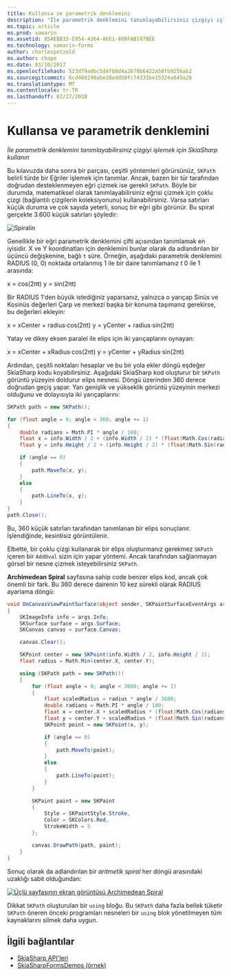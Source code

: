 ```yaml
---
title: Kullansa ve parametrik denklemini
description: "İle parametrik denklemini tanımlayabilirsiniz çizgiyi işlemek için SkiaSharp kullanın"
ms.topic: article
ms.prod: xamarin
ms.assetid: 85AEBB33-E954-4364-A6E1-808FAB197BEE
ms.technology: xamarin-forms
author: charlespetzold
ms.author: chape
ms.date: 03/10/2017
ms.openlocfilehash: 523d79adbc5d4f88d4a2670b6422a58fb9256ab2
ms.sourcegitcommit: 6cd40d190abe38edd50fc74331be15324a845a28
ms.translationtype: MT
ms.contentlocale: tr-TR
ms.lasthandoff: 02/27/2018
---
```

# <a name="polylines-and-parametric-equations"></a>Kullansa ve parametrik denklemini

_İle parametrik denklemini tanımlayabilirsiniz çizgiyi işlemek için SkiaSharp kullanın_

Bu kılavuzda daha sonra bir parçası, çeşitli yöntemleri görürsünüz, `SKPath` belirli türde bir Eğriler işlemek için tanımlar. Ancak, bazen bir tür tarafından doğrudan desteklenmeyen eğri çizmek ise gerekli `SKPath`. Böyle bir durumda, matematiksel olarak tanımlayabilirsiniz eğrisi çizmek için çoklu çizgi (bağlantılı çizgilerin koleksiyonunu) kullanabilirsiniz. Varsa satırları küçük duruma ve çok sayıda yeterli, sonuç bir eğri gibi görünür. Bu spiral gerçekte 3.600 küçük satırları şöyledir:

![](polylines-images/spiralexample.png "Spiralin")

Genellikle bir eğri parametrik denklemini çifti açısından tanımlamak en iyisidir. X ve Y koordinatları için denklemini bunlar olarak da adlandırılan bir üçüncü değişkenine, bağlı `t` süre. Örneğin, aşağıdaki parametrik denklemini RADIUS (0, 0) noktada ortalanmış 1 ile bir daire tanımlamanız *t* 0 ile 1 arasında:

 x = cos(2πt) y = sin(2πt)

 Bir RADIUS 1'den büyük istediğiniz yaparsanız, yalnızca o yarıçap Sinüs ve Kosinüs değerleri Çarp ve merkezi başka bir konuma taşımanız gerekirse, bu değerleri ekleyin:

 x = xCenter + radius·cos(2πt) y = yCenter + radius·sin(2πt)

Yatay ve dikey eksen paralel ile elips için iki yarıçaplarını oynayan:

x = xCenter + xRadius·cos(2πt) y = yCenter + yRadius·sin(2πt)

Ardından, çeşitli noktaları hesaplar ve bu bir yola ekler döngü eşdeğer SkiaSharp kodu koyabilirsiniz. Aşağıdaki SkiaSharp kod oluşturur bir `SKPath` görüntü yüzeyini doldurur elips nesnesi. Döngü üzerinden 360 derece doğrudan geçiş yapar. Yarı genişlik ve yükseklik görüntü yüzeyinin merkezi olduğunu ve dolayısıyla iki yarıçaplarını:

```csharp
SKPath path = new SKPath();

for (float angle = 0; angle < 360; angle += 1)
{
    double radians = Math.PI * angle / 180;
    float x = info.Width / 2 + (info.Width / 2) * (float)Math.Cos(radians);
    float y = info.Height / 2 + (info.Height / 2) * (float)Math.Sin(radians);

    if (angle == 0)
    {
        path.MoveTo(x, y);
    }
    else
    {
        path.LineTo(x, y);
    }
}
path.Close();
```

Bu, 360 küçük satırları tarafından tanımlanan bir elips sonuçlanır. İşlendiğinde, kesintisiz görüntülenir.

Elbette, bir çoklu çizgi kullanarak bir elips oluşturmanız gerekmez `SKPath` içeren bir `AddOval` sizin için yapar yöntemi. Ancak tarafından sağlanmayan görsel bir nesne çizmek isteyebilirsiniz `SKPath`.

**Archimedean Spiral** sayfasına sahip code benzer elips kod, ancak çok önemli bir fark. Bu 360 derece dairenin 10 kez sürekli olarak RADIUS ayarlama döngü:

```csharp
void OnCanvasViewPaintSurface(object sender, SKPaintSurfaceEventArgs args)
{
    SKImageInfo info = args.Info;
    SKSurface surface = args.Surface;
    SKCanvas canvas = surface.Canvas;

    canvas.Clear();

    SKPoint center = new SKPoint(info.Width / 2, info.Height / 2);
    float radius = Math.Min(center.X, center.Y);

    using (SKPath path = new SKPath())
    {
        for (float angle = 0; angle < 3600; angle += 1)
        {
            float scaledRadius = radius * angle / 3600;
            double radians = Math.PI * angle / 180;
            float x = center.X + scaledRadius * (float)Math.Cos(radians);
            float y = center.Y + scaledRadius * (float)Math.Sin(radians);
            SKPoint point = new SKPoint(x, y);

            if (angle == 0)
            {
                path.MoveTo(point);
            }
            else
            {
                path.LineTo(point);
            }
        }

        SKPaint paint = new SKPaint
        {
            Style = SKPaintStyle.Stroke,
            Color = SKColors.Red,
            StrokeWidth = 5
        };

        canvas.DrawPath(path, paint);
    }
}
```

Sonuç olarak da adlandırılan bir *aritmetik spiral* her döngü arasındaki uzaklığı sabit olduğundan:

[![](polylines-images/archimedeanspiral-small.png "Üçlü sayfasının ekran görüntüsü Archimedean Spiral")](polylines-images/archimedeanspiral-large.png "Üçlü sayfasının ekran görüntüsü Archimedean Sarmal")

Dikkat `SKPath` oluşturulan bir `using` bloğu. Bu `SKPath` daha fazla bellek tüketir `SKPath` öneren önceki programları nesneleri bir `using` blok yönetilmeyen tüm kaynaklarını silmek daha uygun.


## <a name="related-links"></a>İlgili bağlantılar

- [SkiaSharp API'leri](https://developer.xamarin.com/api/root/SkiaSharp/)
- [SkiaSharpFormsDemos (örnek)](https://developer.xamarin.com/samples/xamarin-forms/SkiaSharpForms/SkiaSharpFormsDemos/)
